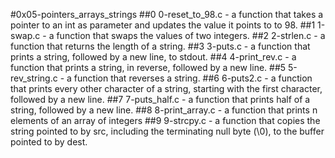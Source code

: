 #0x05-pointers_arrays_strings
##0 0-reset_to_98.c - a function that takes a pointer to an int as parameter and updates the value it points to to 98.
##1 1-swap.c - a function that swaps the values of two integers.
##2 2-strlen.c - a function that returns the length of a string.
##3 3-puts.c - a function that prints a string, followed by a new line, to stdout.
##4 4-print_rev.c - a function that prints a string, in reverse, followed by a new line.
##5 5-rev_string.c - a function that reverses a string.
##6 6-puts2.c - a function that prints every other character of a string, starting with the first character, followed by a new line.
##7 7-puts_half.c - a function that prints half of a string, followed by a new line.
##8 8-print_array.c - a function that prints n elements of an array of integers
##9 9-strcpy.c - a function that copies the string pointed to by src, including the terminating null byte (\0), to the buffer pointed to by dest.
